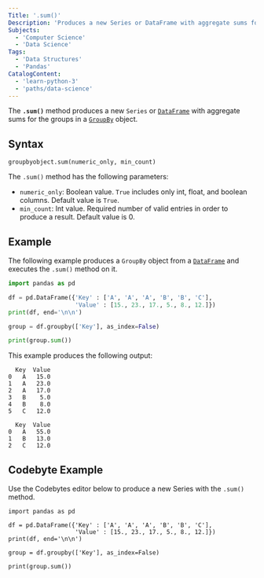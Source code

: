 ```yaml
---
Title: '.sum()'
Description: 'Produces a new Series or DataFrame with aggregate sums for the groups in a GroupBy object.'
Subjects:
  - 'Computer Science'
  - 'Data Science'
Tags:
  - 'Data Structures'
  - 'Pandas'
CatalogContent:
  - 'learn-python-3'
  - 'paths/data-science'
---
```


The **`.sum()`** method produces a new `Series` or [`DataFrame`](https://www.codecademy.com/resources/docs/pandas/dataframe) with aggregate sums for the groups in a [`GroupBy`](https://www.codecademy.com/resources/docs/pandas/groupby) object.

## Syntax

```pseudo
groupbyobject.sum(numeric_only, min_count)
```

The `.sum()` method has the following parameters:

- `numeric_only`: Boolean value. `True` includes only int, float, and boolean columns. Default value is `True`.
- `min_count`: Int value. Required number of valid entries in order to produce a result. Default value is 0.

## Example

The following example produces a `GroupBy` object from a [`DataFrame`](https://www.codecademy.com/resources/docs/pandas/dataframe) and executes the `.sum()` method on it.

```py
import pandas as pd

df = pd.DataFrame({'Key' : ['A', 'A', 'A', 'B', 'B', 'C'],
                   'Value' : [15., 23., 17., 5., 8., 12.]})
print(df, end='\n\n')

group = df.groupby(['Key'], as_index=False)

print(group.sum())
```

This example produces the following output:

```shell
  Key  Value
0   A   15.0
1   A   23.0
2   A   17.0
3   B    5.0
4   B    8.0
5   C   12.0

  Key  Value
0   A   55.0
1   B   13.0
2   C   12.0
```

## Codebyte Example

Use the Codebytes editor below to produce a new Series with the `.sum()` method.

```codebyte/py
import pandas as pd

df = pd.DataFrame({'Key' : ['A', 'A', 'A', 'B', 'B', 'C'],
                   'Value' : [15., 23., 17., 5., 8., 12.]})
print(df, end='\n\n')

group = df.groupby(['Key'], as_index=False)

print(group.sum())
```

